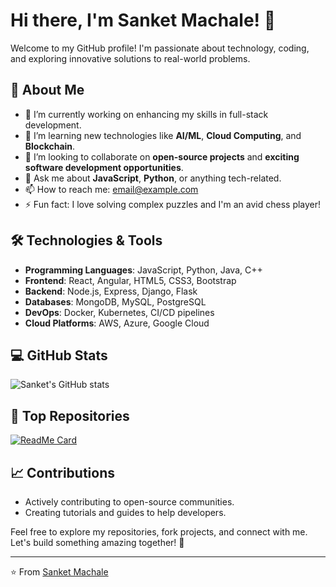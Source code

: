 # Hi there, I'm Sanket Machale! 👋

Welcome to my GitHub profile! I'm passionate about technology, coding, and exploring innovative solutions to real-world problems. 

## 🚀 About Me
- 🔭 I’m currently working on enhancing my skills in full-stack development.
- 🌱 I’m learning new technologies like **AI/ML**, **Cloud Computing**, and **Blockchain**.
- 👯 I’m looking to collaborate on **open-source projects** and **exciting software development opportunities**.
- 💬 Ask me about **JavaScript**, **Python**, or anything tech-related.
- 📫 How to reach me: [email@example.com](mailto:email@example.com)
- ⚡ Fun fact: I love solving complex puzzles and I'm an avid chess player!

## 🛠️ Technologies & Tools
- **Programming Languages**: JavaScript, Python, Java, C++
- **Frontend**: React, Angular, HTML5, CSS3, Bootstrap
- **Backend**: Node.js, Express, Django, Flask
- **Databases**: MongoDB, MySQL, PostgreSQL
- **DevOps**: Docker, Kubernetes, CI/CD pipelines
- **Cloud Platforms**: AWS, Azure, Google Cloud

## 💻 GitHub Stats
![Sanket's GitHub stats](https://github-readme-stats.vercel.app/api?username=sanket-machale&show_icons=true&theme=radical)

## 🌟 Top Repositories
[![ReadMe Card](https://github-readme-stats.vercel.app/api/pin/?username=sanket-machale&repo=hostel_connect&theme=radical)](https://github.com/sanket-machale/awesome-project)

## 📈 Contributions
- Actively contributing to open-source communities.
- Creating tutorials and guides to help developers.

Feel free to explore my repositories, fork projects, and connect with me. Let's build something amazing together! 🚀

---
⭐️ From [Sanket Machale](https://github.com/sanket-machale)
